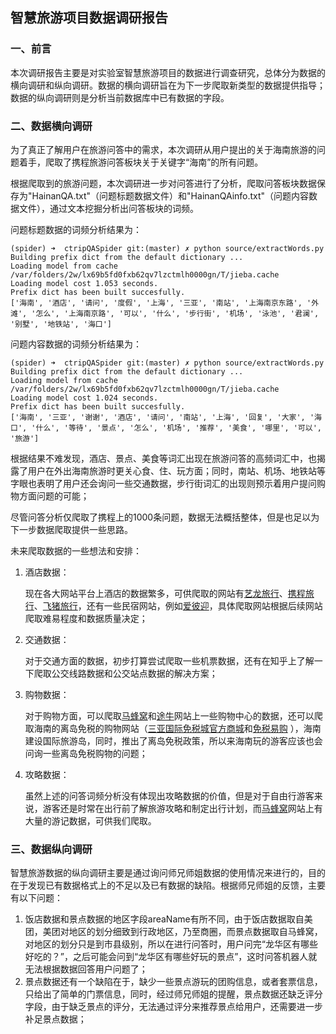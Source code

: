 ## 智慧旅游项目数据调研报告

### 一、前言

本次调研报告主要是对实验室智慧旅游项目的数据进行调查研究，总体分为数据的横向调研和纵向调研。数据的横向调研旨在为下一步爬取新类型的数据提供指导；数据的纵向调研则是分析当前数据库中已有数据的字段。

### 二、数据横向调研

为了真正了解用户在旅游问答中的需求，本次调研从用户提出的关于海南旅游的问题着手，爬取了携程旅游问答板块关于关键字“海南”的所有问题。

根据爬取到的旅游问题，本次调研进一步对问答进行了分析，爬取问答板块数据保存为"HainanQA.txt"（问题标题数据文件）和"HainanQAinfo.txt"（问题内容数据文件），通过文本挖掘分析出问答板块的词频。

问题标题数据的词频分析结果为：

```
(spider) ➜  ctripQASpider git:(master) ✗ python source/extractWords.py
Building prefix dict from the default dictionary ...
Loading model from cache /var/folders/2w/lx69b5fd0fxb62qv7lzctmlh0000gn/T/jieba.cache
Loading model cost 1.053 seconds.
Prefix dict has been built succesfully.
['海南', '酒店', '请问', '度假', '上海', '三亚', '南站', '上海南京东路', '外滩', '怎么', '上海南京路', '可以', '什么', '步行街', '机场', '泳池', '君澜', '别墅', '地铁站', '海口']
```

问题内容数据的词频分析结果为：

```
(spider) ➜  ctripQASpider git:(master) ✗ python source/extractWords.py
Building prefix dict from the default dictionary ...
Loading model from cache /var/folders/2w/lx69b5fd0fxb62qv7lzctmlh0000gn/T/jieba.cache
Loading model cost 1.024 seconds.
Prefix dict has been built succesfully.
['海南', '三亚', '谢谢', '酒店', '请问', '南站', '上海', '回复', '大家', '海口', '什么', '等待', '景点', '怎么', '机场', '推荐', '美食', '哪里', '可以', '旅游']
```

根据结果不难发现，酒店、景点、美食等词汇出现在旅游问答的高频词汇中，也揭露了用户在外出海南旅游时更关心食、住、玩方面；同时，南站、机场、地铁站等字眼也表明了用户还会询问一些交通数据，步行街词汇的出现则预示着用户提问购物方面问题的可能；

尽管问答分析仅爬取了携程上的1000条问题，数据无法概括整体，但是也足以为下一步数据爬取提供一些思路。

未来爬取数据的一些想法和安排：

1. 酒店数据：
    
    现在各大网站平台上酒店的数据繁多，可供爬取的网站有[艺龙旅行][]、[携程旅行][]、[飞猪旅行][]，还有一些民宿网站，例如[爱彼迎][]，具体爬取网站根据后续网站爬取难易程度和数据质量决定；
    
2. 交通数据：
    
    对于交通方面的数据，初步打算尝试爬取一些机票数据，还有在知乎上了解一下爬取公交线路数据和公交站点数据的解决方案；
    
3. 购物数据：
    
    对于购物方面，可以爬取[马蜂窝][]和[途牛][]网站上一些购物中心的数据，还可以爬取海南的离岛免税的购物网站（[三亚国际免税城官方商城][]和[免税易购][]
），海南建设国际旅游岛，同时，推出了离岛免税政策，所以来海南玩的游客应该也会问询一些离岛免税购物的问题；

4. 攻略数据：
    
    虽然上述的问答词频分析没有体现出攻略数据的价值，但是对于自由行游客来说，游客还是时常在出行前了解旅游攻略和制定出行计划，而[马蜂窝][]网站上有大量的游记数据，可供我们爬取。
    
    
    
[艺龙旅行]: http://hotel.elong.com/haikou/

[携程旅行]: https://hotels.ctrip.com/hotel/haikou42#ctm_ref=hod_hp_sb_lst

[飞猪旅行]: https://hotel.fliggy.com/hotel_list3.htm?cityName=%BA%A3%BF%DA&city=460100&keywords=&checkIn=2018-09-09&checkOut=2018-09-10

[爱彼迎]: https://zh.airbnb.com/s/%E6%B5%B7%E5%8F%A3/homes?refinement_paths%5B%5D=%2Fhomes&query=%E6%B5%B7%E5%8F%A3&allow_override%5B%5D=&s_tag=VPChgL51****

[三亚国际免税城官方商城]: https://www.baidu.com/link?url=wTjzOzxUPPZo3T3IDmJswXPU0CHgdtA5s8SHDE1Ad9_csL_eHZZ421SpvQ4gP-8b&ck=7102.3.9999.347.146.351.156.5&shh=www.baidu.com&sht=baidu&wd=&eqid=d820faf5000211e1000000065b90a617

[免税易购]: https://www.baidu.com/link?url=A0wnv-xaa-VKKuxZI6XucPeX0u9b5tyQ-2z-H2VeojSEZRGF0zb9rTd7V6hz05mo&ck=6001.4.9999.313.398.351.156.7&shh=www.baidu.com&sht=baidu&wd=&eqid=d820faf5000211e1000000065b90a617

[马蜂窝]: http://www.mafengwo.cn/

[途牛]: http://www.tuniu.com/g900/shopping-0-0/s41/1/

### 三、数据纵向调研

智慧旅游数据的纵向调研主要是通过询问师兄师姐数据的使用情况来进行的，目的在于发现已有数据格式上的不足以及已有数据的缺陷。根据师兄师姐的反馈，主要有以下问题：

1. 饭店数据和景点数据的地区字段areaName有所不同，由于饭店数据取自美团，美团对地区的划分细致到行政地区，乃至商圈，而景点数据取自马蜂窝，对地区的划分只是到市县级别，所以在进行问答时，用户问完“龙华区有哪些好吃的？”，之后可能会问到“龙华区有哪些好玩的景点”，这时问答机器人就无法根据数据回答用户问题了；
2. 景点数据还有一个缺陷在于，缺少一些景点游玩的团购信息，或者套票信息，只给出了简单的门票信息，同时，经过师兄师姐的提醒，景点数据还缺乏评分字段，由于缺乏景点的评分，无法通过评分来推荐景点给用户，还需要进一步补足景点数据；
